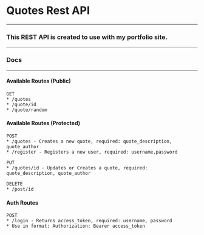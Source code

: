 # Quotes Rest API
---

### This REST API is created to use with my portfolio site.
---

### Docs
---

#### Available Routes (Public)
	GET
	* /quotes
	* /quote/id
	* /quote/random

#### Available Routes (Protected)
	POST
	* /quotes - Creates a new quote, required: quote_description, quote_author
	* /register - Registers a new user, required: username,password
	
	PUT
	* /quotes/id - Updates or Creates a quote, required: quote_description, quote_author
	
	DELETE
	* /post/id

#### Auth Routes
	POST
	* /login - Returns access_token, required: username, password
	* Use in format: Authorization: Bearer access_token

